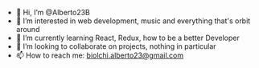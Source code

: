 - 👋 Hi, I’m @Alberto23B
- 👀 I’m interested in web development, music and everything that's orbit around
- 🌱 I’m currently learning React, Redux, how to be a better Developer
- 💞️ I’m looking to collaborate on projects, nothing in particular
- 📫 How to reach me: biolchi.alberto23@gmail.com

<!---
Alberto23B/Alberto23B is a ✨ special ✨ repository because its `README.md` (this file) appears on your GitHub profile.
You can click the Preview link to take a look at your changes.
--->
